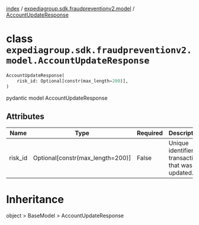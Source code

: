 [index](index.md) /
[expediagroup.sdk.fraudpreventionv2.model](expediagroup.sdk.fraudpreventionv2.model.md)
/ [AccountUpdateResponse](AccountUpdateResponse.md)

# class `expediagroup.sdk.fraudpreventionv2.model.AccountUpdateResponse`

```python
AccountUpdateResponse(
    risk_id: Optional[constr(max_length=200)],
)
```

pydantic model AccountUpdateResponse

## Attributes

| Name    | Type                               | Required | Description                                        |
| ------- | ---------------------------------- | -------- | -------------------------------------------------- |
| risk_id | Optional\[constr(max_length=200)\] | False    | Unique identifier of transaction that was updated. |

# Inheritance

object > BaseModel > AccountUpdateResponse
